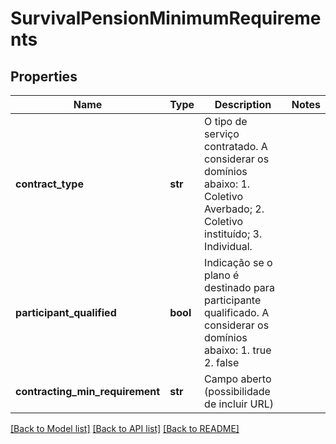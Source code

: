 # SurvivalPensionMinimumRequirements

## Properties
Name | Type | Description | Notes
------------ | ------------- | ------------- | -------------
**contract_type** | **str** | O tipo de serviço contratado. A considerar os domínios abaixo: 1. Coletivo Averbado; 2. Coletivo instituído; 3. Individual.  | 
**participant_qualified** | **bool** | Indicação se o plano é destinado para participante qualificado. A considerar os domínios abaixo: 1. true 2. false  | 
**contracting_min_requirement** | **str** | Campo aberto (possibilidade de incluir URL) | 

[[Back to Model list]](../README.md#documentation-for-models) [[Back to API list]](../README.md#documentation-for-api-endpoints) [[Back to README]](../README.md)

